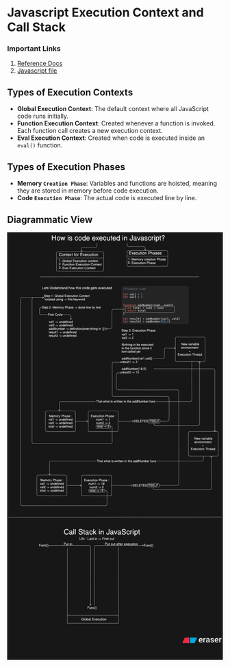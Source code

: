 # Javascript Execution Context and Call Stack 
### Important Links
1. [Reference Docs](https://developer.mozilla.org/en-US/docs/Web/JavaScript/EventLoop)
2. [Javascript file](javascript-files/call-stack.js)

 ## Types of Execution Contexts
- **Global Execution Context**: The default context where all JavaScript code runs initially.
- **Function Execution Context**: Created whenever a function is invoked. Each function call creates a new execution context.
- **Eval Execution Context**: Created when code is executed inside an `eval()` function.

## Types of Execution Phases
- **Memory `Creation Phase`**: Variables and functions are hoisted, meaning they are stored in memory before code execution.
- **Code `Execution Phase`**: The actual code is executed line by line.

## Diagrammatic View
![Execution Context and Call Stack](images/javascript-execution-diagrammatic.png)